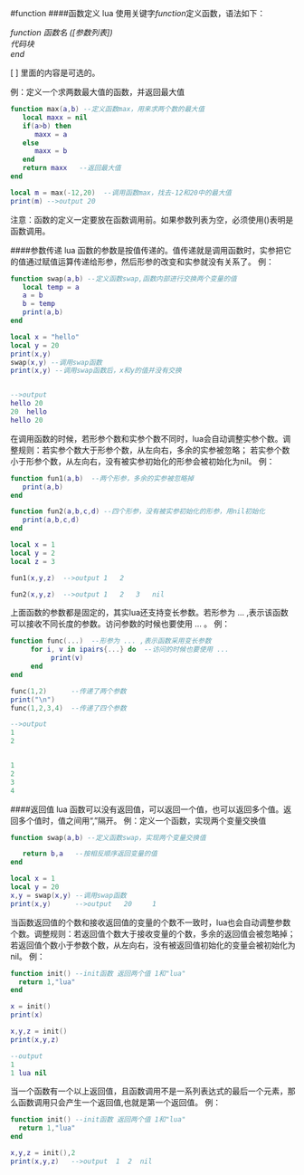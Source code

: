 #function
####函数定义
lua 使用关键字*function*定义函数，语法如下：  

*function 函数名 ([参数列表])    
   代码块  
end*  

[ ] 里面的内容是可选的。

例：定义一个求两数最大值的函数，并返回最大值
```lua
function max(a,b) --定义函数max，用来求两个数的最大值
   local maxx = nil
   if(a>b) then
      maxx = a
   else
      maxx = b
   end
   return maxx   --返回最大值
end

local m = max(-12,20)  --调用函数max，找去-12和20中的最大值
print(m) -->output 20
```
注意：函数的定义一定要放在函数调用前。如果参数列表为空，必须使用()表明是函数调用。


####参数传递
lua 函数的参数是按值传递的。值传递就是调用函数时，实参把它的值通过赋值运算传递给形参，然后形参的改变和实参就没有关系了。
例：
```lua
function swap(a,b) --定义函数swap,函数内部进行交换两个变量的值
   local temp = a
   a = b
   b = temp
   print(a,b)
end

local x = "hello"
local y = 20
print(x,y)
swap(x,y) --调用swap函数
print(x,y) --调用swap函数后，x和y的值并没有交换


-->output
hello 20
20  hello
hello 20
```
在调用函数的时候，若形参个数和实参个数不同时，lua会自动调整实参个数。调整规则：若实参个数大于形参个数，从左向右，多余的实参被忽略；
若实参个数小于形参个数，从左向右，没有被实参初始化的形参会被初始化为nil。
例：
```lua
function fun1(a,b)  --两个形参，多余的实参被忽略掉
   print(a,b)
end

function fun2(a,b,c,d) --四个形参，没有被实参初始化的形参，用nil初始化
   print(a,b,c,d)
end

local x = 1
local y = 2
local z = 3

fun1(x,y,z)  -->output 1   2

fun2(x,y,z)  -->output 1   2   3   nil
```
上面函数的参数都是固定的，其实lua还支持变长参数。若形参为 ... ,表示该函数可以接收不同长度的参数。访问参数的时候也要使用 ... 。
例：
```lua
function func(...)  --形参为 ... ,表示函数采用变长参数
     for i, v in ipairs{...} do  --访问的时候也要使用 ...
          print(v)
     end
end

func(1,2)      --传递了两个参数
print("\n")
func(1,2,3,4)  --传递了四个参数

-->output
1
2


1
2
3
4
```
####返回值
lua 函数可以没有返回值，可以返回一个值，也可以返回多个值。返回多个值时，值之间用“,”隔开。
例：定义一个函数，实现两个变量交换值
```lua
function swap(a,b) --定义函数swap，实现两个变量交换值

   return b,a   --按相反顺序返回变量的值
end

local x = 1
local y = 20
x,y = swap(x,y) --调用swap函数
print(x,y)      -->output   20     1
```

当函数返回值的个数和接收返回值的变量的个数不一致时，lua也会自动调整参数个数。调整规则：若返回值个数大于接收变量的个数，多余的返回值会被忽略掉；
若返回值个数小于参数个数，从左向右，没有被返回值初始化的变量会被初始化为nil。
例：
```lua
function init() --init函数 返回两个值 1和"lua"
  return 1,"lua"
end

x = init()
print(x)

x,y,z = init()
print(x,y,z)

--output
1
1 lua nil
```
当一个函数有一个以上返回值，且函数调用不是一系列表达式的最后一个元素，那么函数调用只会产生一个返回值,也就是第一个返回值。 
例：
```lua
function init() --init函数 返回两个值 1和"lua"
  return 1,"lua"
end

x,y,z = init(),2
print(x,y,z)   -->output  1  2  nil
```
